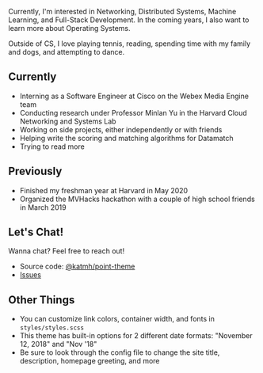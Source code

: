 ---
---


Currently, I'm interested in Networking, Distributed Systems, Machine Learning, and Full-Stack Development. In the coming years, I also want to learn more about Operating Systems.

Outside of CS, I love playing tennis, reading, spending time with my family and dogs, and attempting to dance.

## Currently

- Interning as a Software Engineer at Cisco on the Webex Media Engine team
- Conducting research under Professor Minlan Yu in the Harvard Cloud Networking and Systems Lab
- Working on side projects, either independently or with friends
- Helping write the scoring and matching algorithms for Datamatch
- Trying to read more

## Previously

- Finished my freshman year at Harvard in May 2020
- Organized the MVHacks hackathon with a couple of high school friends in March 2019

## Let's Chat!

Wanna chat? Feel free to reach out!

- Source code: [@katmh/point-theme](http://github.com/katmh/point-theme)
- [Issues](https://github.com/katmh/point-theme/issues)

## Other Things

- You can customize link colors, container width, and fonts in `styles/styles.scss`
- This theme has built-in options for 2 different date formats: "November 12, 2018" and "Nov '18"
- Be sure to look through the config file to change the site title, description, homepage greeting, and more
